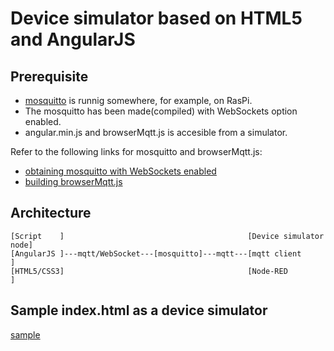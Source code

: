 # Device simulator based on HTML5 and AngularJS

## Prerequisite

- [mosquitto](https://mosquitto.org) is runnig somewhere, for example, on RasPi.
- The mosquitto has been made(compiled) with WebSockets option enabled.
- angular.min.js and browserMqtt.js is accesible from a simulator.

Refer to the following links for mosquitto and browserMqtt.js:
- [obtaining mosquitto with WebSockets enabled](https://xperimentia.com/2015/08/20/installing-mosquitto-mqtt-broker-on-raspberry-pi-with-websockets/)
- [building browserMqtt.js](https://github.com/mqttjs/MQTT.js/)

## Architecture

```
[Script    ]                                         [Device simulator node]  
[AngularJS ]---mqtt/WebSocket---[mosquitto]---mqtt---[mqtt client          ]
[HTML5/CSS3]                                         [Node-RED             ]
```

## Sample index.html as a device simulator

[sample](./index.html)


